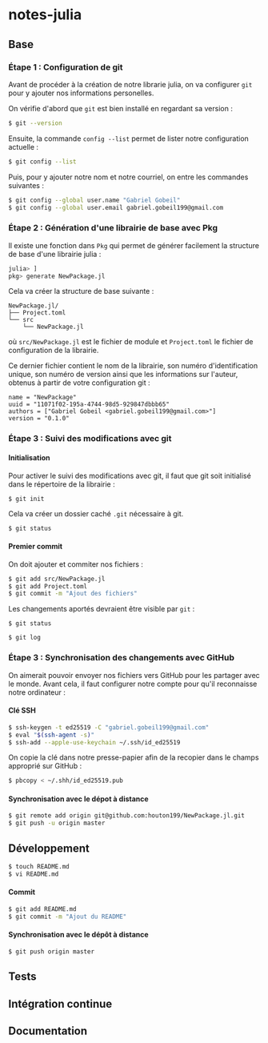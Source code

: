 # notes-julia

## Base

### Étape 1 : Configuration de git

Avant de procéder à la création de notre librarie julia, on va configurer `git` pour y ajouter nos informations personelles. 

On vérifie d'abord que `git` est bien installé en regardant sa version :

```bash
$ git --version
```

Ensuite, la commande `config --list` permet de lister notre configuration actuelle :

```bash
$ git config --list
```

Puis, pour y ajouter notre nom et notre courriel, on entre les commandes suivantes : 

```bash
$ git config --global user.name "Gabriel Gobeil"
$ git config --global user.email gabriel.gobeil199@gmail.com
```

### Étape 2 : Génération d'une librairie de base avec Pkg

Il existe une fonction dans `Pkg` qui permet de générer facilement la structure de base d'une librairie julia :

```julia
julia> ]
pkg> generate NewPackage.jl
```

Cela va créer la structure de base suivante :

```
NewPackage.jl/
├── Project.toml
└── src
    └── NewPackage.jl
```

où `src/NewPackage.jl` est le fichier de module et `Project.toml` le fichier de configuration de la librairie.

Ce dernier fichier contient le nom de la librairie, son numéro d'identification unique, son numéro de version ainsi que les informations sur l'auteur, obtenus à partir de votre configuration git :

```
name = "NewPackage"
uuid = "11071f02-195a-4744-98d5-929847dbbb65"
authors = ["Gabriel Gobeil <gabriel.gobeil199@gmail.com>"]
version = "0.1.0"
```

### Étape 3 : Suivi des modifications avec git

#### Initialisation 

Pour activer le suivi des modifications avec git, il faut que git soit initialisé dans le répertoire de la librairie :

```bash
$ git init
```

Cela va créer un dossier caché `.git` nécessaire à git.

```
$ git status
```

#### Premier commit

On doit ajouter et commiter nos fichiers :

```bash
$ git add src/NewPackage.jl
$ git add Project.toml
$ git commit -m "Ajout des fichiers"
```

Les changements aportés devraient être visible par `git` :

```
$ git status
```



```
$ git log
```

### Étape 3 : Synchronisation des changements avec GitHub

On aimerait pouvoir envoyer nos fichiers vers GitHub pour les partager avec le monde. Avant cela, il faut configurer notre compte pour qu'il reconnaisse notre ordinateur :

#### Clé SSH

```bash
$ ssh-keygen -t ed25519 -C "gabriel.gobeil199@gmail.com"
$ eval "$(ssh-agent -s)"
$ ssh-add --apple-use-keychain ~/.ssh/id_ed25519
```

On copie la clé dans notre presse-papier afin de la recopier dans le champs approprié sur GitHub :

```bash
$ pbcopy < ~/.shh/id_ed25519.pub
```

#### Synchronisation avec le dépot à distance 

```bash
$ git remote add origin git@github.com:houton199/NewPackage.jl.git
$ git push -u origin master
```

## Développement

```bash
$ touch README.md
$ vi README.md
```

#### Commit

```bash
$ git add README.md
$ git commit -m "Ajout du README"
```

#### Synchronisation avec le dépôt à distance

```bash
$ git push origin master
```


## Tests


## Intégration continue


## Documentation

